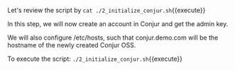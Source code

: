 
Let's review the script by `cat ./2_initialize_conjur.sh`{{execute}}

In this step, we will now create an account in Conjur and get the admin key.

We will also configure /etc/hosts, such that conjur.demo.com will be the hostname of the newly created Conjur OSS.

To execute the script: `./2_initialize_conjur.sh`{{execute}}
